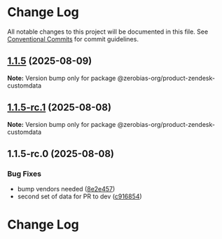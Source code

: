 # Change Log

All notable changes to this project will be documented in this file.
See [Conventional Commits](https://conventionalcommits.org) for commit guidelines.

## [1.1.5](https://github.com/zerobias-org/product/compare/@zerobias-org/product-zendesk-customdata@1.1.5-rc.1...@zerobias-org/product-zendesk-customdata@1.1.5) (2025-08-09)

**Note:** Version bump only for package @zerobias-org/product-zendesk-customdata





## [1.1.5-rc.1](https://github.com/zerobias-org/product/compare/@zerobias-org/product-zendesk-customdata@1.1.5-rc.0...@zerobias-org/product-zendesk-customdata@1.1.5-rc.1) (2025-08-08)

**Note:** Version bump only for package @zerobias-org/product-zendesk-customdata





## 1.1.5-rc.0 (2025-08-08)


### Bug Fixes

* bump vendors needed ([8e2e457](https://github.com/zerobias-org/product/commit/8e2e457e0b5d7141a05e8f2c178bc2854f2b7178))
* second set of data for PR to dev ([c916854](https://github.com/zerobias-org/product/commit/c916854bcf229b1c2042ffdea18472d66a061aaf))





# Change Log
